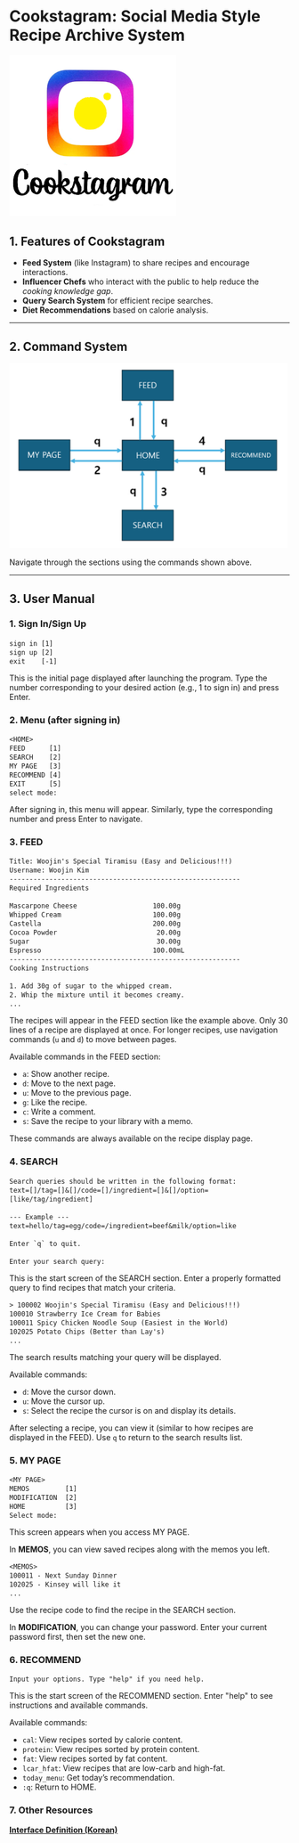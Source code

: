 # Cookstagram: Social Media Style Recipe Archive System  

<img src="image.png" alt="Cookstagram logo" width="300"/>  

## 1. Features of Cookstagram  
- **Feed System** (like Instagram) to share recipes and encourage interactions.  
- **Influencer Chefs** who interact with the public to help reduce the *cooking knowledge gap*.  
- **Query Search System** for efficient recipe searches.  
- **Diet Recommendations** based on calorie analysis.  

---

## 2. Command System  

<img src="image-1.png" alt="command system" width="500"/>  

Navigate through the sections using the commands shown above.  

---

## 3. User Manual  

### 1. Sign In/Sign Up  

```  
sign in [1]  
sign up [2]  
exit    [-1]  
```  

This is the initial page displayed after launching the program. Type the number corresponding to your desired action (e.g., 1 to sign in) and press Enter.  

### 2. Menu (after signing in)  

```  
<HOME>  
FEED      [1]  
SEARCH    [2]  
MY PAGE   [3]  
RECOMMEND [4]  
EXIT      [5]  
select mode:  
```  

After signing in, this menu will appear. Similarly, type the corresponding number and press Enter to navigate.  

### 3. FEED  

```  
Title: Woojin's Special Tiramisu (Easy and Delicious!!!)  
Username: Woojin Kim  
----------------------------------------------------------  
Required Ingredients  

Mascarpone Cheese                   100.00g  
Whipped Cream                       100.00g  
Castella                            200.00g  
Cocoa Powder                         20.00g  
Sugar                                30.00g  
Espresso                            100.00mL  
----------------------------------------------------------  
Cooking Instructions  

1. Add 30g of sugar to the whipped cream.  
2. Whip the mixture until it becomes creamy.  
...  
```  

The recipes will appear in the FEED section like the example above. Only 30 lines of a recipe are displayed at once. For longer recipes, use navigation commands (`u` and `d`) to move between pages.  

Available commands in the FEED section:  
- `a`: Show another recipe.  
- `d`: Move to the next page.  
- `u`: Move to the previous page.  
- `g`: Like the recipe.  
- `c`: Write a comment.  
- `s`: Save the recipe to your library with a memo.  

These commands are always available on the recipe display page.  

### 4. SEARCH  

```  
Search queries should be written in the following format:  
text=[]/tag=[]&[]/code=[]/ingredient=[]&[]/option=[like/tag/ingredient]  

--- Example ---  
text=hello/tag=egg/code=/ingredient=beef&milk/option=like  

Enter `q` to quit.  

Enter your search query:  
```  

This is the start screen of the SEARCH section. Enter a properly formatted query to find recipes that match your criteria.  

```  
> 100002 Woojin's Special Tiramisu (Easy and Delicious!!!)  
100010 Strawberry Ice Cream for Babies  
100011 Spicy Chicken Noodle Soup (Easiest in the World)  
102025 Potato Chips (Better than Lay's)
...  
```  

The search results matching your query will be displayed.  

Available commands:  
- `d`: Move the cursor down.  
- `u`: Move the cursor up.  
- `s`: Select the recipe the cursor is on and display its details.  

After selecting a recipe, you can view it (similar to how recipes are displayed in the FEED). Use `q` to return to the search results list.  

### 5. MY PAGE  

```  
<MY PAGE>  
MEMOS         [1]  
MODIFICATION  [2]  
HOME          [3]  
Select mode:  
```  

This screen appears when you access MY PAGE.  

In **MEMOS**, you can view saved recipes along with the memos you left.  

```  
<MEMOS>  
100011 - Next Sunday Dinner  
102025 - Kinsey will like it  
...  
```  

Use the recipe code to find the recipe in the SEARCH section.  

In **MODIFICATION**, you can change your password. Enter your current password first, then set the new one.  

### 6. RECOMMEND  

```  
Input your options. Type "help" if you need help. 
```  

This is the start screen of the RECOMMEND section. Enter "help" to see instructions and available commands.  

Available commands:  
- `cal`: View recipes sorted by calorie content.  
- `protein`: View recipes sorted by protein content.  
- `fat`: View recipes sorted by fat content.  
- `lcar_hfat`: View recipes that are low-carb and high-fat.  
- `today_menu`: Get today’s recommendation.  
- `:q`: Return to HOME.  

### 7. Other Resources

[**Interface Definition (Korean)**](https://github.com/rmunuu/Cookstagram/tree/master/Interface_definition.docx)  
